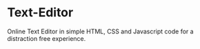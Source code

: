 # Text-Editor
Online Text Editor in simple HTML, CSS and Javascript code for a distraction free experience.
